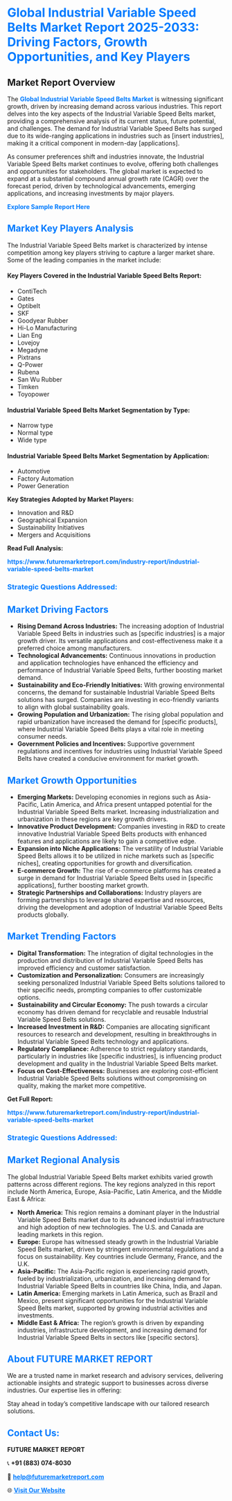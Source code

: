 <h1 style="color: #007BFF;">Global Industrial Variable Speed Belts Market Report 2025-2033: Driving Factors, Growth Opportunities, and Key Players</h1>

<section id="overview">
<h2>Market Report Overview</h2>
<p>The <a href="https://www.futuremarketreport.com/industry-report/industrial-variable-speed-belts-market" style="color: #007BFF; text-decoration: none;"><strong>Global Industrial Variable Speed Belts Market</strong></a> is witnessing significant growth, driven by increasing demand across various industries. This report delves into the key aspects of the Industrial Variable Speed Belts market, providing a comprehensive analysis of its current status, future potential, and challenges. The demand for Industrial Variable Speed Belts has surged due to its wide-ranging applications in industries such as [insert industries], making it a critical component in modern-day [applications].</p>
<p>As consumer preferences shift and industries innovate, the Industrial Variable Speed Belts market continues to evolve, offering both challenges and opportunities for stakeholders. The global market is expected to expand at a substantial compound annual growth rate (CAGR) over the forecast period, driven by technological advancements, emerging applications, and increasing investments by major players.</p>
</section>

<section id="overview">
<p><a href="https://www.futuremarketreport.com/request-sample/reportId=63323" style="color: #007BFF; text-decoration: none;"><strong>Explore Sample Report Here</strong></a></p>
</section>

<section id="key-players">
<h2 style="color: #007BFF;">Market Key Players Analysis</h2>
<p>The Industrial Variable Speed Belts market is characterized by intense competition among key players striving to capture a larger market share. Some of the leading companies in the market include:</p>
<h4>Key Players Covered in the Industrial Variable Speed Belts Report:</h4>
<ul><li>ContiTech</li><li>Gates</li><li>Optibelt</li><li>SKF</li><li>Goodyear Rubber</li><li>Hi-Lo Manufacturing</li><li>Lian Eng</li><li>Lovejoy</li><li>Megadyne</li><li>Pixtrans</li><li>Q-Power</li><li>Rubena</li><li>San Wu Rubber</li><li>Timken</li><li>Toyopower</li></ul>
<h4>Industrial Variable Speed Belts Market Segmentation by Type:</h4>
<ul><li>Narrow type</li><li>Normal type</li><li>Wide type</li></ul>

<h4>Industrial Variable Speed Belts Market Segmentation by Application:</h4>
<ul><li>Automotive</li><li>Factory Automation</li><li>Power Generation</li></ul>
<p><strong>Key Strategies Adopted by Market Players:</strong></p>
<ul>
<li>Innovation and R&D</li>
<li>Geographical Expansion</li>
<li>Sustainability Initiatives</li>
<li>Mergers and Acquisitions</li>
</ul>
</section>

<section>
<p><strong>Read Full Analysis: </strong></p><a href="https://www.futuremarketreport.com/industry-report/industrial-variable-speed-belts-market" style="color: #007BFF; text-decoration: none;"><strong>https://www.futuremarketreport.com/industry-report/industrial-variable-speed-belts-market</strong></a>
<h3 style="color: #007BFF;">Strategic Questions Addressed:</h3>
</section>

<section id="driving-factors">
<h2 style="color: #007BFF;">Market Driving Factors</h2>
<ul>
<li><strong>Rising Demand Across Industries:</strong> The increasing adoption of Industrial Variable Speed Belts in industries such as [specific industries] is a major growth driver. Its versatile applications and cost-effectiveness make it a preferred choice among manufacturers.</li>
<li><strong>Technological Advancements:</strong> Continuous innovations in production and application technologies have enhanced the efficiency and performance of Industrial Variable Speed Belts, further boosting market demand.</li>
<li><strong>Sustainability and Eco-Friendly Initiatives:</strong> With growing environmental concerns, the demand for sustainable Industrial Variable Speed Belts solutions has surged. Companies are investing in eco-friendly variants to align with global sustainability goals.</li>
<li><strong>Growing Population and Urbanization:</strong> The rising global population and rapid urbanization have increased the demand for [specific products], where Industrial Variable Speed Belts plays a vital role in meeting consumer needs.</li>
<li><strong>Government Policies and Incentives:</strong> Supportive government regulations and incentives for industries using Industrial Variable Speed Belts have created a conducive environment for market growth.</li>
</ul>
</section>

<section id="growth-opportunities">
<h2 style="color: #007BFF;">Market Growth Opportunities</h2>
<ul>
<li><strong>Emerging Markets:</strong> Developing economies in regions such as Asia-Pacific, Latin America, and Africa present untapped potential for the Industrial Variable Speed Belts market. Increasing industrialization and urbanization in these regions are key growth drivers.</li>
<li><strong>Innovative Product Development:</strong> Companies investing in R&D to create innovative Industrial Variable Speed Belts products with enhanced features and applications are likely to gain a competitive edge.</li>
<li><strong>Expansion into Niche Applications:</strong> The versatility of Industrial Variable Speed Belts allows it to be utilized in niche markets such as [specific niches], creating opportunities for growth and diversification.</li>
<li><strong>E-commerce Growth:</strong> The rise of e-commerce platforms has created a surge in demand for Industrial Variable Speed Belts used in [specific applications], further boosting market growth.</li>
<li><strong>Strategic Partnerships and Collaborations:</strong> Industry players are forming partnerships to leverage shared expertise and resources, driving the development and adoption of Industrial Variable Speed Belts products globally.</li>
</ul>
</section>

<section id="trending-factors">
<h2 style="color: #007BFF;">Market Trending Factors</h2>
<ul>
<li><strong>Digital Transformation:</strong> The integration of digital technologies in the production and distribution of Industrial Variable Speed Belts has improved efficiency and customer satisfaction.</li>
<li><strong>Customization and Personalization:</strong> Consumers are increasingly seeking personalized Industrial Variable Speed Belts solutions tailored to their specific needs, prompting companies to offer customizable options.</li>
<li><strong>Sustainability and Circular Economy:</strong> The push towards a circular economy has driven demand for recyclable and reusable Industrial Variable Speed Belts solutions.</li>
<li><strong>Increased Investment in R&D:</strong> Companies are allocating significant resources to research and development, resulting in breakthroughs in Industrial Variable Speed Belts technology and applications.</li>
<li><strong>Regulatory Compliance:</strong> Adherence to strict regulatory standards, particularly in industries like [specific industries], is influencing product development and quality in the Industrial Variable Speed Belts market.</li>
<li><strong>Focus on Cost-Effectiveness:</strong> Businesses are exploring cost-efficient Industrial Variable Speed Belts solutions without compromising on quality, making the market more competitive.</li>
</ul>
</section>

<section>
<p><strong>Get Full Report: </strong></p><a href="https://www.futuremarketreport.com/industry-report/industrial-variable-speed-belts-market" style="color: #007BFF; text-decoration: none;"><strong>https://www.futuremarketreport.com/industry-report/industrial-variable-speed-belts-market</strong></a>
<h3 style="color: #007BFF;">Strategic Questions Addressed:</h3>
</section>


<section id="regional-analysis">
<h2 style="color: #007BFF;">Market Regional Analysis</h2>
<p>The global Industrial Variable Speed Belts market exhibits varied growth patterns across different regions. The key regions analyzed in this report include North America, Europe, Asia-Pacific, Latin America, and the Middle East & Africa:</p>
<ul>
<li><strong>North America:</strong> This region remains a dominant player in the Industrial Variable Speed Belts market due to its advanced industrial infrastructure and high adoption of new technologies. The U.S. and Canada are leading markets in this region.</li>
<li><strong>Europe:</strong> Europe has witnessed steady growth in the Industrial Variable Speed Belts market, driven by stringent environmental regulations and a focus on sustainability. Key countries include Germany, France, and the U.K.</li>
<li><strong>Asia-Pacific:</strong> The Asia-Pacific region is experiencing rapid growth, fueled by industrialization, urbanization, and increasing demand for Industrial Variable Speed Belts in countries like China, India, and Japan.</li>
<li><strong>Latin America:</strong> Emerging markets in Latin America, such as Brazil and Mexico, present significant opportunities for the Industrial Variable Speed Belts market, supported by growing industrial activities and investments.</li>
<li><strong>Middle East & Africa:</strong> The region’s growth is driven by expanding industries, infrastructure development, and increasing demand for Industrial Variable Speed Belts in sectors like [specific sectors].</li>
</ul>
</section>

<footer>
<h2 style="color: #007BFF;">About FUTURE MARKET REPORT</h2>
<p>We are a trusted name in market research and advisory services, delivering actionable insights and strategic support to businesses across diverse industries. Our expertise lies in offering:</p>

<p>Stay ahead in today’s competitive landscape with our tailored research solutions.</p>

<h2 style="color: #007BFF;">Contact Us:</h2>
<p><strong>FUTURE MARKET REPORT</strong></p>
<p>📞 <strong>+91 (883) 074-8030</strong></p>
<p>📧 <strong><a href="mailto:help@futuremarketreport.com" style="color: #007BFF;">help@futuremarketreport.com</a></strong></p>
<p>🌐 <strong><a href="https://www.futuremarketreport.com/" style="color: #007BFF;">Visit Our Website</a></strong></p>
</footer>